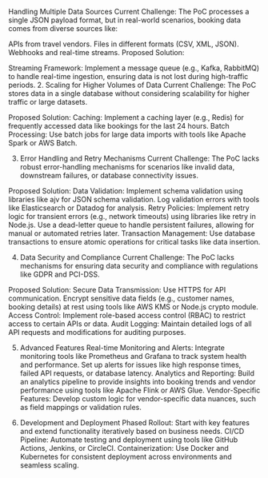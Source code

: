 Handling Multiple Data Sources
Current Challenge:
The PoC processes a single JSON payload format, but in real-world scenarios, booking data comes from diverse sources like:

APIs from travel vendors.
Files in different formats (CSV, XML, JSON).
Webhooks and real-time streams.
Proposed Solution:

Streaming Framework:
Implement a message queue (e.g., Kafka, RabbitMQ) to handle real-time ingestion, ensuring data is not lost during high-traffic periods.
2. Scaling for Higher Volumes of Data
Current Challenge:
The PoC stores data in a single database without considering scalability for higher traffic or large datasets.

Proposed Solution:
Caching:
Implement a caching layer (e.g., Redis) for frequently accessed data like bookings for the last 24 hours.
Batch Processing:
Use batch jobs for large data imports with tools like Apache Spark or AWS Batch.

3. Error Handling and Retry Mechanisms
Current Challenge:
The PoC lacks robust error-handling mechanisms for scenarios like invalid data, downstream failures, or database connectivity issues.

Proposed Solution:
Data Validation:
Implement schema validation using libraries like ajv for JSON schema validation.
Log validation errors with tools like Elasticsearch or Datadog for analysis.
Retry Policies:
Implement retry logic for transient errors (e.g., network timeouts) using libraries like retry in Node.js.
Use a dead-letter queue to handle persistent failures, allowing for manual or automated retries later.
Transaction Management:
Use database transactions to ensure atomic operations for critical tasks like data insertion.

4. Data Security and Compliance
Current Challenge:
The PoC lacks mechanisms for ensuring data security and compliance with regulations like GDPR and PCI-DSS.

Proposed Solution:
Secure Data Transmission:
Use HTTPS for API communication.
Encrypt sensitive data fields (e.g., customer names, booking details) at rest using tools like AWS KMS or Node.js crypto module.
Access Control:
Implement role-based access control (RBAC) to restrict access to certain APIs or data.
Audit Logging:
Maintain detailed logs of all API requests and modifications for auditing purposes.

5. Advanced Features
Real-time Monitoring and Alerts:
Integrate monitoring tools like Prometheus and Grafana to track system health and performance.
Set up alerts for issues like high response times, failed API requests, or database latency.
Analytics and Reporting:
Build an analytics pipeline to provide insights into booking trends and vendor performance using tools like Apache Flink or AWS Glue.
Vendor-Specific Features:
Develop custom logic for vendor-specific data nuances, such as field mappings or validation rules.

6. Development and Deployment
Phased Rollout:
Start with key features and extend functionality iteratively based on business needs.
CI/CD Pipeline:
Automate testing and deployment using tools like GitHub Actions, Jenkins, or CircleCI.
Containerization:
Use Docker and Kubernetes for consistent deployment across environments and seamless scaling.
